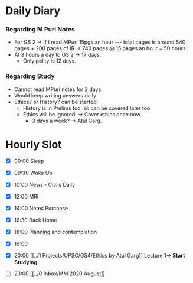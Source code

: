 # Daily Diary
### Regarding M Puri Notes
- For GS 2 -> If I read MPuri 15pgs an hour --- total pages is around 540 pages + 200 pages of IR -> 740 pages @ 15 pages an hour =  50 hours.
- At 3 hours a day to GS 2 -> 17 days.
	- Only polity is 12 days.

### Regarding Study
- Cannot read MPuri notes for 2 days.
- Would keep writing answers daily
- Ethics? or History? can be started.
	- History is in Prelims too, so can be covered later too. 
	- Ethics will be ignored! -> Cover ethics once now.
		- 3 days a week? -> Atul Garg.

# Hourly Slot
- [x] 00:00 Sleep
- [x] 09:30 Woke Up
- [x] 10:00 News - Civils Daily
- [x] 12:00 MRI
- [x] 14:00 Notes Purchase
- [x] 16:30 Back Home
- [x] 18:00 Planning and contemplation
- [x] 19:00 
- [x] 20:00 [[../1 Projects/UPSC/GS4/Ethics by Atul Garg]] Lecture 1-> **Start Studying**
- [ ] 23:00 [[../0 Inbox/MM 2020 August]]


